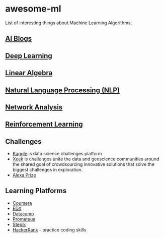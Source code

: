 # awesome-ml
List of interesting things about Machine Learning Algorithms:

## [AI Blogs](https://github.com/PetroIvaniuk/awesome-ml/blob/master/Blogs.md) ##

## [Deep Learning](https://github.com/PetroIvaniuk/awesome-ml/blob/master/Deep%20Learning.md) ##

## [Linear Algebra](https://github.com/PetroIvaniuk/awesome-ml/blob/master/Linear%20Algebra.md) ##

## [Natural Language Processing (NLP)](https://github.com/PetroIvaniuk/awesome-ml/blob/master/nlp.md) ##

## [Network Analysis](https://github.com/PetroIvaniuk/awesome-ml/blob/master/Network%20Analysis.md) ##

## [Reinforcement Learning](https://github.com/PetroIvaniuk/awesome-ml/blob/master/Reinforcement%20Learning.md) ##

## Challenges ##

 - [Kaggle](https://www.kaggle.com/) is data science challenges platform
 - [Xeek](https://xeek.ai/challenges) is challenges unite the data and geoscience communities around the shared goal of crowdsourcing innovative solutions that solve the biggest challenges in exploration.
 - [Alexa Prize](https://developer.amazon.com/alexaprize)

## Learning Platforms ##
 
- [Coursera](https://www.coursera.org/)
- [EDX](https://www.edx.org/)
- [Datacamp](https://learn.datacamp.com/)
- [Prometeus](https://prometheus.org.ua/)
- [Stepik](https://stepik.org/)
- [HackerRank](https://www.hackerrank.com/) - practice coding skills
